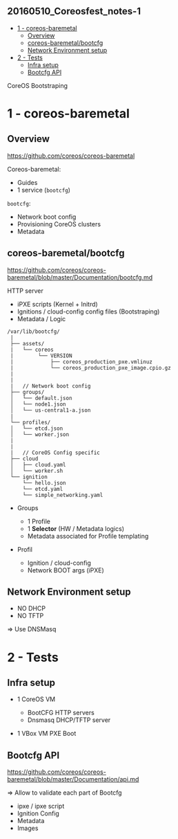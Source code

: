 20160510_Coreosfest_notes-1
---------------------------

<!-- MarkdownTOC -->

- [1 - coreos-baremetal](#1---coreos-baremetal)
  - [Overview](#overview)
  - [coreos-baremetal/bootcfg](#coreos-baremetalbootcfg)
  - [Network Environment setup](#network-environment-setup)
- [2 - Tests](#2---tests)
  - [Infra setup](#infra-setup)
  - [Bootcfg API](#bootcfg-api)

<!-- /MarkdownTOC -->



CoreOS Bootstraping



# 1 - coreos-baremetal

## Overview

https://github.com/coreos/coreos-baremetal

Coreos-baremetal:
* Guides
* 1 service (`bootcfg`)

`bootcfg`:
* Network boot config
* Provisioning CoreOS clusters
* Metadata


## coreos-baremetal/bootcfg

https://github.com/coreos/coreos-baremetal/blob/master/Documentation/bootcfg.md

HTTP server
* iPXE scripts (Kernel + Initrd)
* Ignitions / cloud-config config files (Bootstraping)
* Metadata / Logic


```
/var/lib/bootcfg/
 |
 ├── assets/
 |   └── coreos
 |        └── VERSION
 |            ├── coreos_production_pxe.vmlinuz
 |            └── coreos_production_pxe_image.cpio.gz
 |
 |
 |   // Network boot config
 ├── groups/
 │   └── default.json
 │   └── node1.json
 │   └── us-central1-a.json
 |
 └── profiles/
 │   └── etcd.json
 │   └── worker.json
 |
 |
 |   // CoreOS Config specific
 ├── cloud
 │   ├── cloud.yaml
 │   └── worker.sh
 └── ignition
     └── hello.json
     └── etcd.yaml
     └── simple_networking.yaml
```


* Groups
  - 1 Profile
  - 1 **Selector** (HW / Metadata logics)
  - Metadata associated for Profile templating

* Profil
  - Ignition / cloud-config
  - Network BOOT args (iPXE)


## Network Environment setup

* NO DHCP
* NO TFTP

=> Use DNSMasq




# 2 - Tests

## Infra setup

* 1 CoreOS VM
  - BootCFG HTTP servers
  - Dnsmasq DHCP/TFTP server

* 1 VBox VM PXE Boot



## Bootcfg API

https://github.com/coreos/coreos-baremetal/blob/master/Documentation/api.md

=> Allow to validate each part of Bootcfg
  * ipxe / ipxe script
  * Ignition Config
  * Metadata
  * Images






